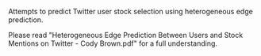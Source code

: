 Attempts to predict Twitter user stock selection using heterogeneous edge prediction.

Please read "Heterogeneous Edge Prediction Between Users and Stock Mentions on Twitter - Cody Brown.pdf" for a full understanding.